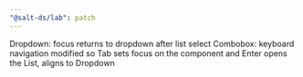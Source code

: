 ```yaml
---
"@salt-ds/lab": patch
---
```


Dropdown: focus returns to dropdown after list select
Combobox: keyboard navigation modified so Tab sets focus on the component and Enter opens the List, aligns to Dropdown
